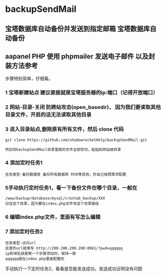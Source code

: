 # backupSendMail
## 宝塔数据库自动备份并发送到指定邮箱 宝塔数据库自动备份
## aapanel PHP 使用 phpmailer 发送电子邮件 以及封装方法参考

步骤特别简单，仔细看。
### 1 宝塔新建站点 建议直接就是宝塔服务器的ip:端口（记得开放端口）

### 2 网站-目录-关闭 防跨站攻击(open_basedir)， 因为我们要读取其他目录文件，开启的话无法读取其他目录

### 3 进入目录站点,删除原有所有文件，然后 clone 代码
```
git clone https://github.com/shadowrocketHelp/backupSendMail.git

然后将backupSendMail目录里面的文件全部剪切，粘贴到网站根目录
```


### 4 添加定时任务1
```
任务类型-备份数据库 备份所有数据库 时间等其他，你自己按照需求配置
```
### 5手动执行定时任务1，看一下备份文件在哪个目录，一般在
```
/www/backup/database/mysql/crontab_backup/XXX
记住这个目录，因为要在index.php文件写这个目录路径
```
### 6 编辑index.php文件，里面有写怎么编辑


### 7 添加定时任务2
```
任务类型-访问url 
这里的url就填写 http://200.200.200.200:8981/?pwd=qqqqqq 
ip和域名就是第一个步骤添加的，保持一致
qqqqqq是在index.php里面配置的
```

手动执行一下定时任务2，看看是否能发送成功，发送成功证明没有问题
